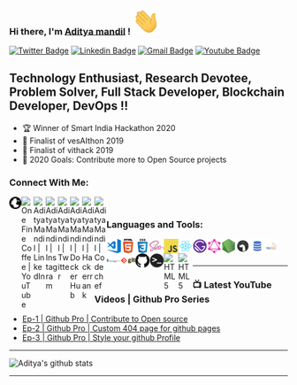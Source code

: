 ### Hi there, I'm [Aditya mandil][website] ! <img src="https://raw.githubusercontent.com/ABSphreak/ABSphreak/master/gifs/Hi.gif" width="50px"></h2>
[![Twitter Badge](https://img.shields.io/badge/-@adityamandil-1ca0f1?style=flat-square&labelColor=1ca0f1&logo=twitter&logoColor=white&link=twitter)][twitter] [![Linkedin Badge](https://img.shields.io/badge/-adityamandil-blue?style=flat-square&logo=Linkedin&logoColor=white&link=linkedin)][linkedin]
[![Gmail Badge](https://img.shields.io/badge/-mandil.adityal@gmail.com-c14438?style=flat-square&logo=Gmail&logoColor=white&link=mailto:mandil.aditya@gmail.com)](mailto:mandil.aditya@gmail.com)
[![Youtube Badge](https://img.shields.io/badge/-AdityaMandil-c14438?style=flat-square&logo=youtube&logoColor=white)][youtube]
## Technology Enthusiast, Research Devotee, Problem Solver, Full Stack Developer, Blockchain Developer, DevOps !!
- :trophy: Winner of Smart India Hackathon 2020
- :dart: Finalist of vesAIthon 2019
- :dart: Finalist of vithack 2019
- 🥅 2020 Goals: Contribute more to Open Source projects


### Connect With Me:

[<img align="left" alt="mandiladitya.github.io" width="22px" src="https://raw.githubusercontent.com/iconic/open-iconic/master/svg/globe.svg" />][website]
[<img align="left" alt="One Fine Coffee | YouTube" width="22px" src="https://cdn.jsdelivr.net/npm/simple-icons@v3/icons/youtube.svg" />][youtube]
[<img align="left" alt="Aditya Mandil | LinkedIn" width="22px" src="https://cdn.jsdelivr.net/npm/simple-icons@v3/icons/linkedin.svg" />][linkedin]
[<img align="left" alt="Aditya Mandil | Instagram" width="22px" src="https://cdn.jsdelivr.net/npm/simple-icons@v3/icons/instagram.svg" />][instagram]
[<img align="left" alt="Aditya Mandil | Twitter" width="22px" src="https://cdn.jsdelivr.net/npm/simple-icons@v3/icons/twitter.svg" />][twitter]
[<img align="left" alt="Aditya Mandil | Docker Hub" width="22px" src="https://cdn.jsdelivr.net/npm/simple-icons@v3/icons/docker.svg" />][docker]
[<img align="left" alt="Aditya Mandil | Hackerrank" width="22px" src="https://cdn.jsdelivr.net/npm/simple-icons@v3/icons/hackerrank.svg" />][hacker]
[<img align="left" alt="Aditya Mandil | Codechef" width="22px" src="https://cdn.jsdelivr.net/npm/simple-icons@v3/icons/codechef.svg" />][code]
<br />


### Languages and Tools:

<img align="left" alt="Visual Studio Code" width="26px" src="https://raw.githubusercontent.com/github/explore/80688e429a7d4ef2fca1e82350fe8e3517d3494d/topics/visual-studio-code/visual-studio-code.png" />
<img align="left" alt="HTML5" width="26px" src="https://raw.githubusercontent.com/github/explore/80688e429a7d4ef2fca1e82350fe8e3517d3494d/topics/html/html.png" />
<img align="left" alt="CSS3" width="26px" src="https://raw.githubusercontent.com/github/explore/80688e429a7d4ef2fca1e82350fe8e3517d3494d/topics/css/css.png" />
<img align="left" alt="Sass" width="26px" src="https://raw.githubusercontent.com/github/explore/80688e429a7d4ef2fca1e82350fe8e3517d3494d/topics/sass/sass.png" />
<img align="left" alt="JavaScript" width="26px" src="https://raw.githubusercontent.com/github/explore/80688e429a7d4ef2fca1e82350fe8e3517d3494d/topics/javascript/javascript.png" />
<img align="left" alt="React" width="26px" src="https://raw.githubusercontent.com/github/explore/80688e429a7d4ef2fca1e82350fe8e3517d3494d/topics/react/react.png" />
<img align="left" alt="Gatsby" width="26px" src="https://raw.githubusercontent.com/github/explore/e94815998e4e0713912fed477a1f346ec04c3da2/topics/gatsby/gatsby.png" />
<img align="left" alt="GraphQL" width="26px" src="https://raw.githubusercontent.com/github/explore/80688e429a7d4ef2fca1e82350fe8e3517d3494d/topics/graphql/graphql.png" />
<img align="left" alt="Node.js" width="26px" src="https://raw.githubusercontent.com/github/explore/80688e429a7d4ef2fca1e82350fe8e3517d3494d/topics/nodejs/nodejs.png" />
<img align="left" alt="Deno" width="26px" src="https://raw.githubusercontent.com/github/explore/361e2821e2dea67711cde99c9c40ed357061cf27/topics/deno/deno.png" />
<img align="left" alt="SQL" width="26px" src="https://raw.githubusercontent.com/github/explore/80688e429a7d4ef2fca1e82350fe8e3517d3494d/topics/sql/sql.png" />
<img align="left" alt="MySQL" width="26px" src="https://raw.githubusercontent.com/github/explore/80688e429a7d4ef2fca1e82350fe8e3517d3494d/topics/mysql/mysql.png" />
<img align="left" alt="MongoDB" width="26px" src="https://raw.githubusercontent.com/github/explore/80688e429a7d4ef2fca1e82350fe8e3517d3494d/topics/mongodb/mongodb.png" />
<img align="left" alt="Git" width="26px" src="https://raw.githubusercontent.com/github/explore/80688e429a7d4ef2fca1e82350fe8e3517d3494d/topics/git/git.png" />
<img align="left" alt="GitHub" width="26px" src="https://raw.githubusercontent.com/github/explore/78df643247d429f6cc873026c0622819ad797942/topics/github/github.png" />
<img align="left" alt="HTML5" width="26px" src="https://raw.githubusercontent.com/github/explore/80688e429a7d4ef2fca1e82350fe8e3517d3494d/topics/terminal/terminal.png" />
<img align="left" alt="HTML5" width="26px" src="https://miro.medium.com/max/3964/1*AwvDJDfErlD34ox2QpwGoA.png" />
<img align="left" alt="HTML5" width="26px" src="https://seeklogo.com/images/B/blockchain-logo-099BC7E414-seeklogo.com.png" />
<br />
<br />

---

### 📺 Latest YouTube Videos | Github Pro Series
<!-- YOUTUBE:START 
- [Publish python package on PYPI](https://www.youtube.com/watch?v=E_wPxGIcBig)
- [Deploy Flask Webapp (Free 💯)](https://www.youtube.com/watch?v=EQ69FK4_C8A)
- [Host your Website on Zeit ( Free 💯)](https://www.youtube.com/watch?v=ykICBLd9vZ0)
- [FTP server on Termux Android 🔥🔥](https://www.youtube.com/watch?v=vhLW4zSRBks)
- [Convert website to App ( Free 💯 ) | Both IOS & Android](https://www.youtube.com/watch?v=-DUsl0-TvTw)

<!-- YOUTUBE:END -->
- [Ep-1 | Github Pro | Contribute to Open source](https://youtu.be/h7P4pUH30bI)
- [Ep-2 | Github Pro | Custom 404 page for github pages](https://youtu.be/UZidx3258k8)
- [Ep-3 | Github Pro | Style your github Profile](https://youtu.be/jq1c2CFY10U)
---
![Aditya's github stats](https://github-readme-stats.vercel.app/api?username=mandiladitya&hide=[%22issues%22]&show_icons=true&theme=tokyonight)

---

[website]: https://mandiladitya.github.io
[youtube]: https://www.youtube.com/channel/UCViBe7a7AiZ8t7-SDAKB29g
[instagram]: https://www.instagram.com/__adii.tya__/
[linkedin]: https://in.linkedin.com/in/aditya-mandil-648419182
[docker]: https://hub.docker.com/u/adityamandil317
[hacker]: https://www.hackerrank.com/adityamandil317?hr_r=1
[code]: https://www.codechef.com/users/invincible_317
[twitter]: https://twitter.com/_adiitya_
